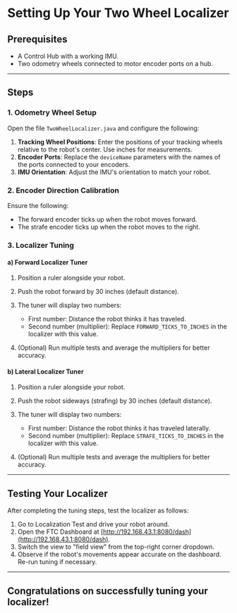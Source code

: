 # Setting Up Your Two Wheel Localizer

## Prerequisites
* A Control Hub with a working IMU.
* Two odometry wheels connected to motor encoder ports on a hub.

---
## Steps
### 1. Odometry Wheel Setup
Open the file `TwoWheelLocalizer.java` and configure the following:

1. **Tracking Wheel Positions**: Enter the positions of your tracking wheels relative to the robot's center. Use inches for measurements.
2. **Encoder Ports**: Replace the `deviceName` parameters with the names of the ports connected to your encoders.
3. **IMU Orientation**: Adjust the IMU's orientation to match your robot.

### 2. Encoder Direction Calibration

Ensure the following:

* The forward encoder ticks up when the robot moves forward.
* The strafe encoder ticks up when the robot moves to the right.

### 3. Localizer Tuning

#### a) Forward Localizer Tuner

1. Position a ruler alongside your robot.
2. Push the robot forward by 30 inches (default distance).
3. The tuner will display two numbers:

   * First number: Distance the robot thinks it has traveled.
   * Second number (multiplier): Replace `FORWARD_TICKS_TO_INCHES` in the localizer with this value.

4. (Optional) Run multiple tests and average the multipliers for better accuracy.

#### b) Lateral Localizer Tuner

1. Position a ruler alongside your robot.
2. Push the robot sideways (strafing) by 30 inches (default distance).
3. The tuner will display two numbers:

   * First number: Distance the robot thinks it has traveled laterally.
   * Second number (multiplier): Replace `STRAFE_TICKS_TO_INCHES` in the localizer with this value.

4. (Optional) Run multiple tests and average the multipliers for better accuracy.

---

## Testing Your Localizer

After completing the tuning steps, test the localizer as follows:

1. Go to Localization Test and drive your robot around.
2. Open the FTC Dashboard at [http://192.168.43.1:8080/dash](http://192.168.43.1:8080/dash).
3. Switch the view to "field view" from the top-right corner dropdown.
4. Observe if the robot's movements appear accurate on the dashboard. Re-run tuning if necessary.

---

## Congratulations on successfully tuning your localizer!
